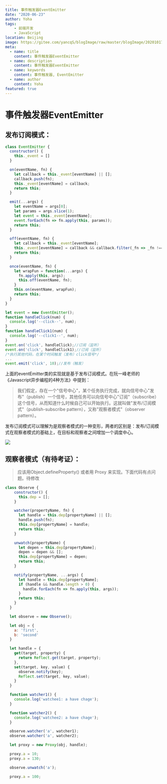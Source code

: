 ```yaml
---
title: 事件触发器EventEmitter
date: "2020-06-23"
author: Yoha
tags:
    - 前端开发
    - JavaScript
location: Beijing
image: https://gitee.com/yancqS/blogImage/raw/master/blogImage/20201017114430.jpg
meta:
  - name: title
    content: 事件触发器EventEmitter
  - name: description
    content: 事件触发器EventEmitter
  - name: keywords
    content: 事件触发器, EventEmitter
  - name: author
    content: Yoha
featured: true
---
```

# 事件触发器EventEmitter

## 发布订阅模式：

```javascript
class EventEmitter {
  constructor() {
    this._event = []
  }

  on(eventName, fn) {
    let callback = this._event[eventName] || [];
    callback.push(fn);
    this._event[eventName] = callback;
    return this;
  }

  emit(...args) {
    let eventName = args[0];
    let params = args.slice(1);
    let event = this._event[eventName];
    event.forEach(fn => fn.apply(this, params));
    return this;
  }

  off(eventName, fn) {
    let callback = this._event[eventName];
    this._event[eventName] = callback && callback.filter(_fn => _fn !== fn);
    return this;
  }

  once(eventName, fn) {
    let wrapFun = function(...args) {
      fn.apply(this, args);
      this.off(eventName, fn);
    }
    this.on(eventName, wrapFun);
    return this;
  }
}

let event = new EventEmitter();
function handleClick(num) {
  console.log('--click--', num);
}
function handleClick1(num) {
  console.log('--click1--', num);
}
event.on('click', handleClick);//订阅（监听）
event.on('click', handleClick1);//订阅（监听）
/*执行其他代码，在某个时间触发（发布）click信号*/
...
event.emit('click', 10);//发布（触发）
```

上面的eventEmitter类的实现就是基于发布订阅模式。在阮一峰老师的《Javascript异步编程的4种方法》中提到：

>我们假定，存在一个"信号中心"，某个任务执行完成，就向信号中心"发布"（publish）一个信号，其他任务可以向信号中心"订阅"（subscribe）这个信号，从而知道什么时候自己可以开始执行。这就叫做"发布/订阅模式"（publish-subscribe pattern），又称"观察者模式"（observer pattern）。

发布订阅模式可以理解为是观察者模式的一种变形，两者的区别是：发布/订阅模式在观察者模式的基础上，在目标和观察者之间增加一个调度中心。

![](https://gitee.com/yancqS/blogImage/raw/master/blogImage/20201017114430.jpg)

## 观察者模式（有待考证）：

>应该用Object.defineProperty() 或者用 Proxy 来实现。下面代码有点问题。待修改

```javascript
class Observe {
    constructor() {
      this.dep = [];
    }

    watcher(propertyName, fn) {
      let handle = this.dep[propertyName] || [];
      handle.push(fn);
      this.dep[propertyName] = handle;
      return this;
    }

    unwatch(propertyName) {
      let depen = this.dep[propertyName];
      depen = depen && [];
      this.dep[propertyName] = depen;
      return this;
    }

    notify(propertyName, ...args) {
      let handle = this.dep[propertyName];
      if (handle && handle.length > 0) {
        handle.forEach(fn => fn.apply(this, args));
      }
      return this;
    }
  }

  let observe = new Observe();

  let obj = {
    a: 'first',
    b: 'second'
  }

  let handle = {
    get(target, property) {
      return Reflect.get(target, property);
    },
    set(target, key, value) {
      observe.notify(key);
      Reflect.set(target, key, value);
    }
  }

  function watcher1() {
    console.log('watchee1: a have chage');
  }

  function watcher2() {
    console.log('watchee2: a have chage');
  }

  observe.watcher('a', watcher1);
  observe.watcher('a', watcher2);

  let proxy = new Proxy(obj, handle);

  proxy.a = 10;
  proxy.a = 130;

  observe.unwatch('a');

  proxy.a = 100;
```
